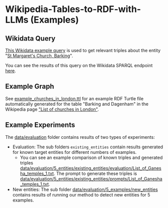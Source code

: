 # Wikipedia-Tables-to-RDF-with-LLMs (Examples)

## Wikidata Query

[This Wikidata example query](example_wikidata_sparql_query.txt) is used to get relevant triples about the entity "[St Margaret's Church, Barking](https://www.wikidata.org/wiki/Q17526496)".

You can see the results of this query on the Wikidata SPARQL endpoint [here](https://w.wiki/9Kfp).

## Example Graph

See [example_churches_in_london.ttl](here) for an example RDF Turtle file automatically generated for the table "Barking and Dagenham" in the Wikipedia page ["List of churches in London"](https://en.wikipedia.org/w/index.php?title=List_of_churches_in_London&oldid=1203013560).

## Example Experiments

The [data/evaluation](`data/evaluation`) folder contains results of two types of experiments:
- Evaluation: The sub folders `existing_entities` contain results generated for known target entities for different numbers of examples.
   - You can see an example comparison of known triples and generated triples [data/evaluation/5_entities/existing_entities/evaluation/List_of_Ganesha_temples_1.txt](here). The prompt to generate these triples is [data/evaluation/5_entities/existing_entities/prompts/List_of_Ganesha_temples_1.txt](here).
- New entities: The sub folder [data/evaluation/5_examples/new_entities](`data/evaluation/5_examples/new_entities`) contains results of running our method to detect new entities for 5 examples.

